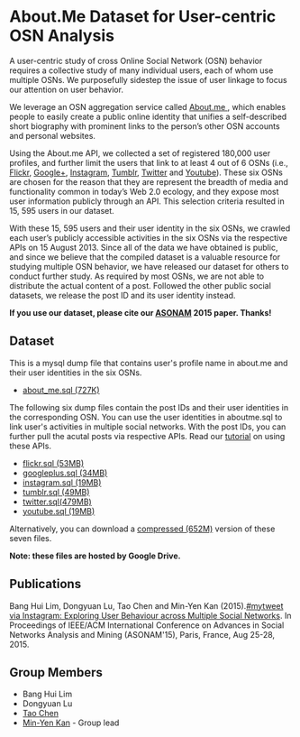 # About.Me Dataset for User-centric OSN Analysis

A user-centric study of cross Online Social Network (OSN) behavior requires a collective study of many individual users, each of whom use multiple OSNs. We purposefully sidestep the issue of user linkage to focus our attention on user behavior.
     
We leverage an OSN aggregation service called <a href="https://about.me/">About.me </a>, which enables people to easily create a public online identity that unifies a self-described short biography with prominent links to the person’s other OSN accounts and personal websites.


Using the About.me API, we collected a set of registered 180,000 user profiles, 
     and further limit the users that link to at least 4 out of 6 OSNs 
     (i.e., <a href="https://www.flickr.com/">Flickr</a>, 
     <a href="https://plus.google.com/">Google+</a>, 
     <a href="https://instagram.com/">Instagram</a>, 
     <a href="https://www.tumblr.com/">Tumblr</a>, 
     <a href="https://twitter.com">Twitter</a> and 
     <a href="https://www.youtube.com/">Youtube</a>). 
     These six OSNs are chosen for the reason that they are represent 
     the breadth of media and functionality common in today’s Web 2.0 ecology, 
     and they expose most user information publicly through an API.
     This selection criteria resulted in 15, 595 users in our dataset.
     
     
With these 15, 595 users and their user identity in the six OSNs,
	we crawled each user’s publicly accessible activities in the six OSNs via
	the respective APIs on 15 August 2013. Since all of the data
	we have obtained is public, and since we believe that the
	compiled dataset is a valuable resource for studying multiple
	OSN behavior, we have released our dataset for others to
	conduct further study. As required by most OSNs, we are not able 
    to distribute the actual content of a post. Followed the
    other public social datasets, 
    we release the post ID and its user identity instead.   
    
**If you use our dataset, please cite our [ASONAM](http://www.comp.nus.edu.sg/~kanmy/papers/asonam15.pdf) 2015 paper.  Thanks!**


## Dataset
This is a mysql dump file that contains user's profile name in about.me and their user identities in the six OSNs. 
* <A HREF="https://drive.google.com/file/d/0Bxi6M1XYLbjUQTFkUWV6bUthcVk/view?usp=sharing&resourcekey=0-nSKcHtkLi2sVNETlBUA8Hw">about_me.sql (727K) </A>

The following six dump files contain the post IDs and their user identities in the corresponding OSN. You can use the user identities in aboutme.sql to link user's activities in multiple social networks. With the post IDs, you can further pull
the acutal posts via respective APIs. Read our <a href="instructions.md" target="_blank">tutorial</a> on using these APIs.
      
* <A HREF="https://drive.google.com/file/d/0Bxi6M1XYLbjUUjJLVERRT2Q3ZTg/view?usp=sharing&resourcekey=0-fbTu8Vn66vNhisa-mMO5vA">flickr.sql (53MB) </A>     
* <A HREF="https://drive.google.com/file/d/0Bxi6M1XYLbjUeXlXQ1ZyNU9zUVE/view?usp=sharing&resourcekey=0-W3LQnd2jHlRFepxdVYqR9A">googleplus.sql (34MB) </A>
* <A HREF="https://drive.google.com/file/d/0Bxi6M1XYLbjUWUltek5lOGlaUGs/view?usp=sharing&resourcekey=0-f0ORIK2NbzjExX5skFZgqw">instagram.sql (19MB) </A> 
* <A HREF="https://drive.google.com/file/d/0Bxi6M1XYLbjUMUZTSmFyNmFia1U/view?usp=sharing&resourcekey=0-jJqGEMd7O49eeG8cv2mBCQ">tumblr.sql (49MB) </A>
* <A HREF="https://drive.google.com/file/d/0Bxi6M1XYLbjUMU0tdEJKYng5WGc/view?usp=sharing&resourcekey=0-hcKjQM0KlMH3Ad5bDh6vlg">twitter.sql(479MB) </A>
* <A HREF="https://drive.google.com/file/d/0Bxi6M1XYLbjUYU9iT28wWV91NE0/view?usp=sharing&resourcekey=0-5Wow12Kd_gCAN4o1kENJUg">youtube.sql (19MB) </A>

Alternatively, you can download a <A HREF="https://drive.google.com/file/d/0Bxi6M1XYLbjUckZzd3N0d3habFk/view?usp=sharing&resourcekey=0-Pkd6Nfxq-3o8m0qa-fMSrw">compressed (652M)</A> version of these seven files.


**Note: these files are hosted by Google Drive.**

## Publications
Bang Hui Lim, Dongyuan Lu, Tao Chen and Min-Yen Kan (2015).[#mytweet via   Instagram: Exploring User Behaviour across Multiple Social Networks](http://www.comp.nus.edu.sg/~kanmy/papers/asonam15.pdf). In Proceedings of IEEE/ACM International Conference on Advances in Social Networks Analysis and Mining (ASONAM'15), Paris, France, Aug 25-28, 2015.

## Group Members
* Bang Hui Lim
* Dongyuan Lu
* <a href="http://www.cs.jhu.edu/~taochen/">Tao Chen</a>
* <a href="http://www.comp.nus.edu.sg/~kanmy/">Min-Yen Kan</a> - Group lead

